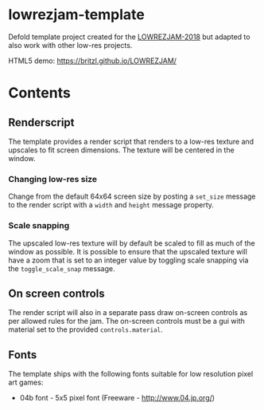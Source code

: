 # lowrezjam-template
Defold template project created for the [LOWREZJAM-2018](https://itch.io/jam/lowrezjam-2018) but adapted to also work with other low-res projects.

HTML5 demo: https://britzl.github.io/LOWREZJAM/

# Contents

## Renderscript
The template provides a render script that renders to a low-res texture and upscales to fit screen dimensions. The texture will be centered in the window.

### Changing low-res size
Change from the default 64x64 screen size by posting a `set_size` message to the render script with a `width` and `height` message property.

### Scale snapping
The upscaled low-res texture will by default be scaled to fill as much of the window as possible. It is possible to ensure that the upscaled texture will have a zoom that is set to an integer value by toggling scale snapping via the `toggle_scale_snap` message.

## On screen controls
The render script will also in a separate pass draw on-screen controls as per allowed rules for the jam. The on-screen controls must be a gui with material set to the provided `controls.material`.

## Fonts
The template ships with the following fonts suitable for low resolution pixel art games:

* 04b font - 5x5 pixel font (Freeware - http://www.04.jp.org/)
